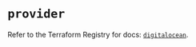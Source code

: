 # `provider`

Refer to the Terraform Registry for docs: [`digitalocean`](https://registry.terraform.io/providers/digitalocean/digitalocean/2.43.0/docs).
